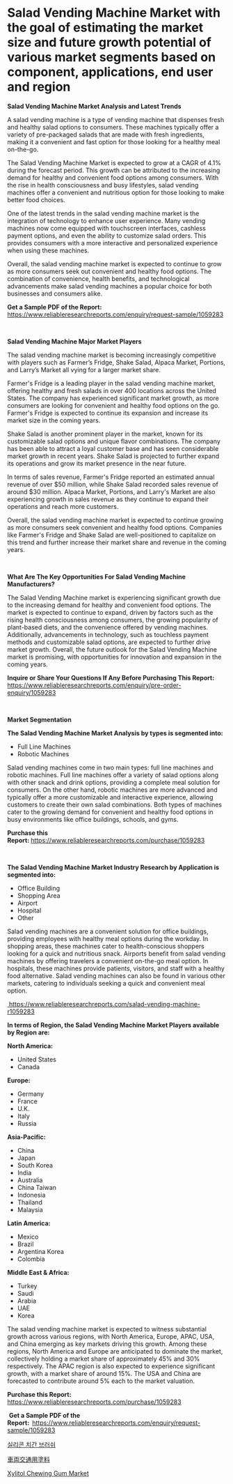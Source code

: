 <p><h1>Salad Vending Machine Market with the goal of estimating the market size and future growth potential of various market segments based on component, applications, end user and region</h1></p><p><strong>Salad Vending Machine Market Analysis and Latest Trends</strong></p>
<p><p>A salad vending machine is a type of vending machine that dispenses fresh and healthy salad options to consumers. These machines typically offer a variety of pre-packaged salads that are made with fresh ingredients, making it a convenient and fast option for those looking for a healthy meal on-the-go.</p><p>The Salad Vending Machine Market is expected to grow at a CAGR of 4.1% during the forecast period. This growth can be attributed to the increasing demand for healthy and convenient food options among consumers. With the rise in health consciousness and busy lifestyles, salad vending machines offer a convenient and nutritious option for those looking to make better food choices.</p><p>One of the latest trends in the salad vending machine market is the integration of technology to enhance user experience. Many vending machines now come equipped with touchscreen interfaces, cashless payment options, and even the ability to customize salad orders. This provides consumers with a more interactive and personalized experience when using these machines.</p><p>Overall, the salad vending machine market is expected to continue to grow as more consumers seek out convenient and healthy food options. The combination of convenience, health benefits, and technological advancements make salad vending machines a popular choice for both businesses and consumers alike.</p></p>
<p><strong>Get a Sample PDF of the Report:&nbsp;</strong> <a href="https://www.reliableresearchreports.com/enquiry/request-sample/1059283">https://www.reliableresearchreports.com/enquiry/request-sample/1059283</a></p>
<p>&nbsp;</p>
<p><strong>Salad Vending Machine Major Market Players</strong></p>
<p><p>The salad vending machine market is becoming increasingly competitive with players such as Farmer’s Fridge, Shake Salad, Alpaca Market, Portions, and Larry’s Market all vying for a larger market share. </p><p>Farmer's Fridge is a leading player in the salad vending machine market, offering healthy and fresh salads in over 400 locations across the United States. The company has experienced significant market growth, as more consumers are looking for convenient and healthy food options on the go. Farmer's Fridge is expected to continue its expansion and increase its market size in the coming years.</p><p>Shake Salad is another prominent player in the market, known for its customizable salad options and unique flavor combinations. The company has been able to attract a loyal customer base and has seen considerable market growth in recent years. Shake Salad is projected to further expand its operations and grow its market presence in the near future.</p><p>In terms of sales revenue, Farmer's Fridge reported an estimated annual revenue of over $50 million, while Shake Salad recorded sales revenue of around $30 million. Alpaca Market, Portions, and Larry's Market are also experiencing growth in sales revenue as they continue to expand their operations and reach more customers.</p><p>Overall, the salad vending machine market is expected to continue growing as more consumers seek convenient and healthy food options. Companies like Farmer's Fridge and Shake Salad are well-positioned to capitalize on this trend and further increase their market share and revenue in the coming years.</p></p>
<p>&nbsp;</p>
<p><strong>What Are The Key Opportunities For Salad Vending Machine Manufacturers?</strong></p>
<p><p>The Salad Vending Machine market is experiencing significant growth due to the increasing demand for healthy and convenient food options. The market is expected to continue to expand, driven by factors such as the rising health consciousness among consumers, the growing popularity of plant-based diets, and the convenience offered by vending machines. Additionally, advancements in technology, such as touchless payment methods and customizable salad options, are expected to further drive market growth. Overall, the future outlook for the Salad Vending Machine market is promising, with opportunities for innovation and expansion in the coming years.</p></p>
<p><strong>Inquire or Share Your Questions If Any Before Purchasing This Report:</strong> <a href="https://www.reliableresearchreports.com/enquiry/pre-order-enquiry/1059283">https://www.reliableresearchreports.com/enquiry/pre-order-enquiry/1059283</a></p>
<p>&nbsp;</p>
<p><strong>Market Segmentation</strong></p>
<p><strong>The Salad Vending Machine Market Analysis by types is segmented into:</strong></p>
<p><ul><li>Full Line Machines</li><li>Robotic Machines</li></ul></p>
<p><p>Salad vending machines come in two main types: full line machines and robotic machines. Full line machines offer a variety of salad options along with other snack and drink options, providing a complete meal solution for consumers. On the other hand, robotic machines are more advanced and typically offer a more customizable and interactive experience, allowing customers to create their own salad combinations. Both types of machines cater to the growing demand for convenient and healthy food options in busy environments like office buildings, schools, and gyms.</p></p>
<p><strong>Purchase this Report:&nbsp;</strong><a href="https://www.reliableresearchreports.com/purchase/1059283">https://www.reliableresearchreports.com/purchase/1059283</a></p>
<p>&nbsp;</p>
<p><strong>The Salad Vending Machine Market Industry Research by Application is segmented into:</strong></p>
<p><ul><li>Office Building</li><li>Shopping Area</li><li>Airport</li><li>Hospital</li><li>Other</li></ul></p>
<p><p>Salad vending machines are a convenient solution for office buildings, providing employees with healthy meal options during the workday. In shopping areas, these machines cater to health-conscious shoppers looking for a quick and nutritious snack. Airports benefit from salad vending machines by offering travelers a convenient on-the-go meal option. In hospitals, these machines provide patients, visitors, and staff with a healthy food alternative. Salad vending machines can also be found in various other markets, catering to individuals seeking a quick and convenient meal option.</p></p>
<p><a href="https://www.reliableresearchreports.com/salad-vending-machine-r1059283">&nbsp;https://www.reliableresearchreports.com/salad-vending-machine-r1059283</a></p>
<p><strong>In terms of Region, the Salad Vending Machine Market Players available by Region are:</strong></p>
<p>
    <p> <strong> North America: </strong>
        <ul>
            <li>United States</li>
            <li>Canada</li>
        </ul>
        </p> 
    <p> <strong> Europe: </strong>
        <ul>
            <li>Germany</li>
            <li>France</li>
            <li>U.K.</li>
            <li>Italy</li>
            <li>Russia</li>
        </ul>
        </p> 
    <p> <strong> Asia-Pacific: </strong>
        <ul>
            <li>China</li>
            <li>Japan</li>
            <li>South Korea</li>
            <li>India</li>
            <li>Australia</li>
            <li>China Taiwan</li>
            <li>Indonesia</li>
            <li>Thailand</li>
            <li>Malaysia</li>
        </ul>
        </p> 
    <p> <strong> Latin America: </strong>
        <ul>
            <li>Mexico</li>
            <li>Brazil</li>
            <li>Argentina Korea</li>
            <li>Colombia</li>
        </ul>
        </p> 
    <p> <strong> Middle East & Africa: </strong>
        <ul>
            <li>Turkey</li>
            <li>Saudi</li>
            <li>Arabia</li>
            <li>UAE</li>
            <li>Korea</li>
        </ul>
    </p>
    </p>
<p><p>The salad vending machine market is expected to witness substantial growth across various regions, with North America, Europe, APAC, USA, and China emerging as key markets driving this growth. Among these regions, North America and Europe are anticipated to dominate the market, collectively holding a market share of approximately 45% and 30% respectively. The APAC region is also expected to experience significant growth, with a market share of around 15%. The USA and China are forecasted to contribute around 5% each to the market valuation.</p></p>
<p><strong>Purchase this Report: </strong><a href="https://www.reliableresearchreports.com/purchase/1059283">https://www.reliableresearchreports.com/purchase/1059283</a></p>
<p>&nbsp;<strong>Get a Sample PDF of the Report:&nbsp;&nbsp;</strong><a href="https://www.reliableresearchreports.com/enquiry/request-sample/1059283">https://www.reliableresearchreports.com/enquiry/request-sample/1059283</a></p>
<p><strong></strong></p>
<p><p><a href="https://github.com/jntpkh496620/Market-Research-Report-List-1/blob/main/175541225938.md">실리콘 치간 브러쉬</a></p><p><a href="https://github.com/lababdou/Market-Research-Report-List-3/blob/main/436216228482.md">車両交通用塗料</a></p><p><a href="https://three-jumbo-f6d.notion.site/Xylitol-Chewing-Gum-Market-Analysis-Its-CAGR-Market-Segmentation-and-Global-Industry-Overview-e9f659b7caa841a586c75f6ede7b3e02">Xylitol Chewing Gum Market</a></p></p>
